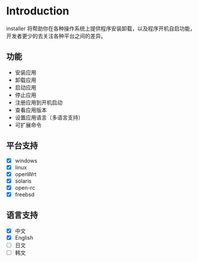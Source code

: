 # Introduction
installer 将帮助你在各种操作系统上提供程序安装卸载，以及程序开机自启功能，开发者更少的去关注各种平台之间的差异。
## 功能
+ 安装应用
+ 卸载应用
+ 启动应用
+ 停止应用
+ 注册应用到开机启动
+ 查看应用版本
+ 设置应用语言（多语言支持）
+ 可扩展命令

## 平台支持
+ [x] windows
+ [x] linux
+ [x] openWrt
+ [x] solaris
+ [x] open-rc
+ [x] freebsd

## 语言支持
+ [x] 中文
+ [x] English
+ [ ] 日文
+ [ ] 韩文
